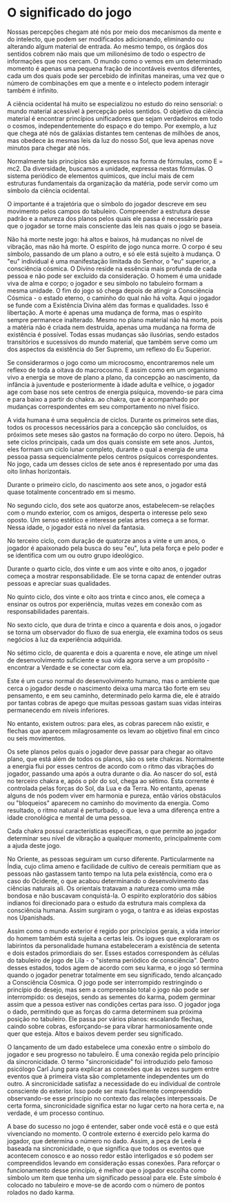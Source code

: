 # O significado do jogo

Nossas percepções chegam até nós por meio dos mecanismos da mente e do intelecto, que podem ser modificados adicionando, eliminando ou alterando algum material de entrada. Ao mesmo tempo, os órgãos dos sentidos cobrem não mais que um milionésimo de todo o espectro de informações que nos cercam. O mundo como o vemos em um determinado momento é apenas uma pequena fração de incontáveis eventos diferentes, cada um dos quais pode ser percebido de infinitas maneiras, uma vez que o número de combinações em que a mente e o intelecto podem interagir também é infinito.

A ciência ocidental há muito se especializou no estudo do reino sensorial: o mundo material acessível à percepção pelos sentidos. O objetivo da ciência material é encontrar princípios unificadores que sejam verdadeiros em todo o cosmos, independentemente do espaço e do tempo. Por exemplo, a luz que chega até nós de galáxias distantes tem centenas de milhões de anos, mas obedece às mesmas leis da luz do nosso Sol, que leva apenas nove minutos para chegar até nós.

Normalmente tais princípios são expressos na forma de fórmulas, como E = mc2. Da diversidade, buscamos a unidade, expressa nestas fórmulas. O sistema periódico de elementos químicos, que inclui mais de cem estruturas fundamentais da organização da matéria, pode servir como um símbolo da ciência ocidental.

O importante é a trajetória que o símbolo do jogador descreve em seu movimento pelos campos do tabuleiro. Compreender a estrutura desse padrão e a natureza dos planos pelos quais ele passa é necessário para que o jogador se torne mais consciente das leis nas quais o jogo se baseia.

Não há morte neste jogo: há altos e baixos, há mudanças no nível de vibração, mas não há morte. O espírito de jogo nunca morre. O corpo é seu símbolo, passando de um plano a outro, e só ele está sujeito à mudança. O "eu" individual é uma manifestação limitada do Senhor, o "eu" superior, a consciência cósmica. O Divino reside na essência mais profunda de cada pessoa e não pode ser excluído da consideração. O homem é uma unidade viva de alma e corpo; o jogador e seu símbolo no tabuleiro formam a mesma unidade. O fim do jogo só chega depois de atingir a Consciência Cósmica - o estado eterno, o caminho do qual não há volta. Aqui o jogador se funde com a Existência Divina além das formas e qualidades. Isso é libertação. A morte é apenas uma mudança de forma, mas o espírito sempre permanece inalterado. Mesmo no plano material não há morte, pois a matéria não é criada nem destruída, apenas uma mudança na forma de existência é possível. Todas essas mudanças são ilusórias, sendo estados transitórios e sucessivos do mundo material, que também serve como um dos aspectos da existência do Ser Supremo, um reflexo do Eu Superior.

Se considerarmos o jogo como um microcosmo, encontraremos nele um reflexo de toda a oitava do macrocosmo. E assim como em um organismo vivo a energia se move de plano a plano, da concepção ao nascimento, da infância à juventude e posteriormente à idade adulta e velhice, o jogador age com base nos sete centros de energia psíquica, movendo-se para cima e para baixo a partir do chakra. ao chakra, que é acompanhado por mudanças correspondentes em seu comportamento no nível físico.

A vida humana é uma sequência de ciclos. Durante os primeiros sete dias, todos os processos necessários para a concepção são concluídos, os próximos sete meses são gastos na formação do corpo no útero. Depois, há sete ciclos principais, cada um dos quais consiste em sete anos. Juntos, eles formam um ciclo lunar completo, durante o qual a energia de uma pessoa passa sequencialmente pelos centros psíquicos correspondentes. No jogo, cada um desses ciclos de sete anos é representado por uma das oito linhas horizontais.

Durante o primeiro ciclo, do nascimento aos sete anos, o jogador está quase totalmente concentrado em si mesmo.

No segundo ciclo, dos sete aos quatorze anos, estabelecem-se relações com o mundo exterior, com os amigos, desperta o interesse pelo sexo oposto. Um senso estético e interesse pelas artes começa a se formar. Nessa idade, o jogador está no nível da fantasia.

No terceiro ciclo, com duração de quatorze anos a vinte e um anos, o jogador é apaixonado pela busca do seu "eu", luta pela força e pelo poder e se identifica com um ou outro grupo ideológico.

Durante o quarto ciclo, dos vinte e um aos vinte e oito anos, o jogador começa a mostrar responsabilidade. Ele se torna capaz de entender outras pessoas e apreciar suas qualidades.

No quinto ciclo, dos vinte e oito aos trinta e cinco anos, ele começa a ensinar os outros por experiência, muitas vezes em conexão com as responsabilidades parentais.

No sexto ciclo, que dura de trinta e cinco a quarenta e dois anos, o jogador se torna um observador do fluxo de sua energia, ele examina todos os seus negócios à luz da experiência adquirida.

No sétimo ciclo, de quarenta e dois a quarenta e nove, ele atinge um nível de desenvolvimento suficiente e sua vida agora serve a um propósito - encontrar a Verdade e se conectar com ela.

Este é um curso normal do desenvolvimento humano, mas o ambiente que cerca o jogador desde o nascimento deixa uma marca tão forte em seu pensamento, e em seu caminho, determinado pelo karma die, ele é atraído por tantas cobras de apego que muitas pessoas gastam suas vidas inteiras permanecendo em níveis inferiores.

No entanto, existem outros: para eles, as cobras parecem não existir, e flechas que aparecem milagrosamente os levam ao objetivo final em cinco ou seis movimentos.

Os sete planos pelos quais o jogador deve passar para chegar ao oitavo plano, que está além de todos os planos, são os sete chakras. Normalmente a energia flui por esses centros de acordo com o ritmo das vibrações do jogador, passando uma após a outra durante o dia. Ao nascer do sol, está no terceiro chakra e, após o pôr do sol, chega ao sétimo. Esta corrente é controlada pelas forças do Sol, da Lua e da Terra. No entanto, apenas alguns de nós podem viver em harmonia e pureza, então vários obstáculos ou "bloqueios" aparecem no caminho do movimento da energia. Como resultado, o ritmo natural é perturbado, o que leva a uma diferença entre a idade cronológica e mental de uma pessoa.

Cada chakra possui características específicas, o que permite ao jogador determinar seu nível de vibração a qualquer momento, principalmente com a ajuda deste jogo.

No Oriente, as pessoas seguiram um curso diferente. Particularmente na Índia, cujo clima ameno e facilidade de cultivo de cereais permitiam que as pessoas não gastassem tanto tempo na luta pela existência, como era o caso do Ocidente, o que acabou determinando o desenvolvimento das ciências naturais ali. Os orientais tratavam a natureza como uma mãe bondosa e não buscavam conquistá-la. O espírito exploratório dos sábios indianos foi direcionado para o estudo da estrutura mais complexa da consciência humana. Assim surgiram o yoga, o tantra e as ideias expostas nos Upanishads.

Assim como o mundo exterior é regido por princípios gerais, a vida interior do homem também está sujeita a certas leis. Os iogues que exploraram os labirintos da personalidade humana estabeleceram a existência de setenta e dois estados primordiais do ser. Esses estados correspondem às células do tabuleiro de jogo de Lila - o "sistema periódico de consciência". Dentro desses estados, todos agem de acordo com seu karma, e o jogo só termina quando o jogador penetrar totalmente em seu significado, tendo alcançado a Consciência Cósmica. O jogo pode ser interrompido restringindo o princípio do desejo, mas sem a compreensão total o jogo não pode ser interrompido: os desejos, sendo as sementes do karma, podem germinar assim que a pessoa estiver nas condições certas para isso. O jogador joga o dado, permitindo que as forças do carma determinem sua próxima posição no tabuleiro. Ele passa por vários planos: escalando flechas, caindo sobre cobras, esforçando-se para vibrar harmoniosamente onde quer que esteja. Altos e baixos devem perder seu significado.

O lançamento de um dado estabelece uma conexão entre o símbolo do jogador e seu progresso no tabuleiro. É uma conexão regida pelo princípio da sincronicidade. O termo "sincronicidade" foi introduzido pelo famoso psicólogo Carl Jung para explicar as conexões que às vezes surgem entre eventos que à primeira vista são completamente independentes um do outro. A sincronicidade satisfaz a necessidade do eu individual de controle consciente do exterior. Isso pode ser mais facilmente compreendido observando-se esse princípio no contexto das relações interpessoais. De certa forma, sincronicidade significa estar no lugar certo na hora certa e, na verdade, é um processo contínuo.

A base do sucesso no jogo é entender, saber onde você está e o que está vivenciando no momento. O controle externo é exercido pelo karma do jogador, que determina o número no dado. Assim, a peça de Leela é baseada na sincronicidade, o que significa que todos os eventos que acontecem conosco e ao nosso redor estão interligados e só podem ser compreendidos levando em consideração essas conexões. Para reforçar o funcionamento desse princípio, é melhor que o jogador escolha como símbolo um item que tenha um significado pessoal para ele. Este símbolo é colocado no tabuleiro e move-se de acordo com o número de pontos rolados no dado karma.
